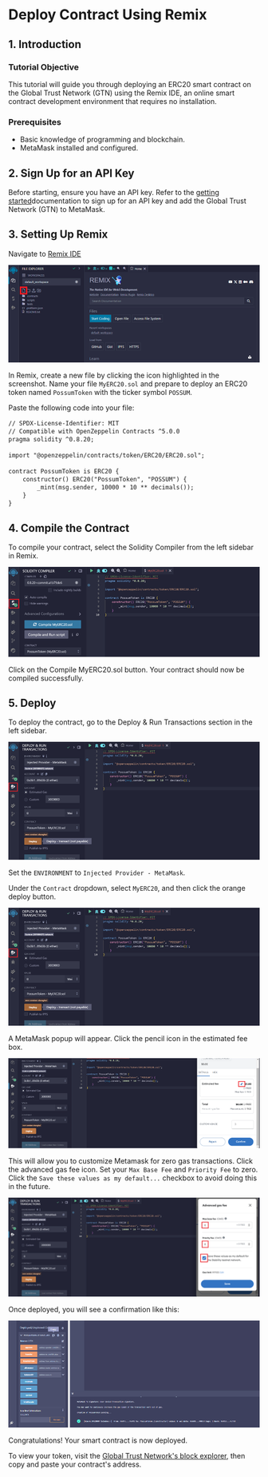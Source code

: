 # Deploy Contract Using Remix

## 1. Introduction

### Tutorial Objective

This tutorial will guide you through deploying an ERC20 smart contract on the Global Trust Network (GTN) using the Remix IDE, an online smart contract development environment that requires no installation.

### Prerequisites

- Basic knowledge of programming and blockchain.
- MetaMask installed and configured.

## 2. Sign Up for an API Key


Before starting, ensure you have an API key. Refer to the [getting started](../../getting_started.md)documentation to sign up for an API key and add the Global Trust Network (GTN) to MetaMask.

## 3. Setting Up Remix

Navigate to [Remix IDE](https://remix.ethereum.org/)

![Screenshot of Remix](../../../../static/img/remixscreen.png)

In Remix, create a new file by clicking the icon highlighted in the screenshot. Name your file `MyERC20.sol` and prepare to deploy an ERC20 token named `PossumToken` with the ticker symbol `POSSUM`.

Paste the following code into your file:

```
// SPDX-License-Identifier: MIT
// Compatible with OpenZeppelin Contracts ^5.0.0
pragma solidity ^0.8.20;

import "@openzeppelin/contracts/token/ERC20/ERC20.sol";

contract PossumToken is ERC20 {
    constructor() ERC20("PossumToken", "POSSUM") {
        _mint(msg.sender, 10000 * 10 ** decimals());
    }
}
```

## 4. Compile the Contract

To compile your contract, select the Solidity Compiler from the left sidebar in Remix.

![Compile remix](../../../../static/img/possumtokencompilenew.png)

Click on the Compile MyERC20.sol button. Your contract should now be compiled successfully.

## 5. Deploy

To deploy the contract, go to the Deploy & Run Transactions section in the left sidebar.

![Deploy with Remix](../../../../static/img/deployscreenremixnew.png)

Set the `ENVIRONMENT` to `Injected Provider - MetaMask`.

Under the `Contract` dropdown, select `MyERC20`, and then click the orange deploy button.

![Deploy with Remix](../../../../static/img/deployscreenremixnew.png)

A MetaMask popup will appear. Click the pencil icon in the estimated fee box.

![Adjust Gas Icon in Metamask](../../../../static/img/adjustgas.png)

This will allow you to customize Metamask for zero gas transactions. Click the advanced gas fee icon. Set your `Max Base Fee` and `Priority Fee` to zero. Click the `Save these values as my default...` checkbox to avoid doing this in the future. 

![Advanced Gas Fee Settings in Metamask](../../../../static/img/advancegasscreen.png)


Once deployed, you will see a confirmation like this:

![Contract deployed image](../../../../static/img/deployedcontract.png)

Congratulations! Your smart contract is now deployed. 

To view your token, visit the [Global Trust Network's block explorer](https://stability.blockscout.com/), then copy and paste your contract's address.

